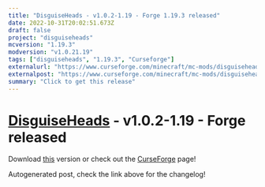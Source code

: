 ```yaml
---
title: "DisguiseHeads - v1.0.2-1.19 - Forge 1.19.3 released"
date: 2022-10-31T20:02:51.673Z
draft: false
project: "disguiseheads"
mcversion: "1.19.3"
modversion: "v1.0.21.19"
tags: ["disguiseheads", "1.19.3", "Curseforge"]
externalurl: "https://www.curseforge.com/minecraft/mc-mods/disguiseheads/files/4060399"
externalpost: "https://www.curseforge.com/minecraft/mc-mods/disguiseheads/files/4060399"
summary: "Click to get this release"
---
```

# [DisguiseHeads](/project/disguiseheads) - v1.0.2-1.19 - Forge released
Download [this](https://www.curseforge.com/minecraft/mc-mods/disguiseheads/files/4060399) version or check out the [CurseForge](https://www.curseforge.com/minecraft/mc-mods/disguiseheads) page!

Autogenerated post, check the link above for the changelog!
